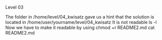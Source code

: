 Level 03

The folder in /home/level/04_kwisatz gave us a hint that the solution is located in /home/user/yourname/level/04_kwisatz
It is not readable
ls -l
Now we have to make it readable by using
chmod +r README2.md
cat README2.md

